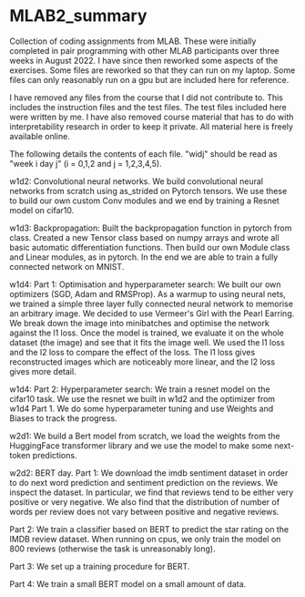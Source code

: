 # MLAB2_summary
Collection of coding assignments from MLAB. These were initially completed in pair programming with other MLAB participants over three weeks in August 2022. I have since then reworked some aspects of the exercises.  Some files are reworked so that they can run on my laptop. Some files can only reasonably run on a gpu but are included here for reference.

I have removed any files from the course that I did not contribute to. This includes the instruction files and the test files. The test files included here were written by me. I have also removed course material that has to do with interpretability research in order to keep it private. All material here is freely available online.

The following details the contents of each file. "widj" should be read as "week i day j" (i = 0,1,2 and j = 1,2,3,4,5).

w1d2: Convolutional neural networks. We build convolutional neural networks from scratch using as_strided on Pytorch tensors. We use these to build our own custom Conv modules and we end by training a Resnet model on cifar10.

w1d3: Backpropagation: Built the backpropagation function in pytorch from class. Created a new Tensor class based on numpy arrays and wrote all basic automatic differentiation functions. Then build our own Module class and Linear modules, as in pytorch. In the end we are able to train a fully connected network on MNIST. 

w1d4: Part 1: Optimisation and hyperparameter search: We built our own optimizers (SGD, Adam and RMSProp). As a warmup to using neural nets, we trained a simple three layer fully connected neural network to memorise an arbitrary image. We decided to use Vermeer's Girl with the Pearl Earring. We break down the image into minibatches and optimise the network against the l1 loss. Once the model is trained, we evaluate it on the whole dataset (the image) and see that it fits the image well. We used the l1 loss and the l2 loss to compare the effect of the loss. The l1 loss gives reconstructed images which are noticeably more linear, and the l2 loss gives more detail.

w1d4: Part 2: Hyperparameter search: We train a resnet model on the cifar10 task. We use the resnet we built in w1d2 and the optimizer from w1d4 Part 1. We do some hyperparameter tuning and use Weights and Biases to track the progress.

w2d1: We build a Bert model from scratch, we load the weights from the HuggingFace transformer library and we use the model to make some next-token predictions.

w2d2: BERT day. 
Part 1: We download the imdb sentiment dataset in order to do next word prediction and sentiment prediction on the reviews. We inspect the dataset. In particular, we find that reviews tend to be either very positive or very negative. We also find that the distribution of number of words per review does not vary between positive and negative reviews. 

Part 2: We train a classifier based on BERT to predict the star rating on the IMDB review dataset. When running on cpus, we only train the model on 800 reviews (otherwise the task is unreasonably long).

Part 3: We set up a training procedure for BERT. 

Part 4: We train a small BERT model on a small amount of data.